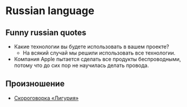 # Russian language
## Funny russian quotes
- Какие технологии вы будете использовать в вашем проекте?
	- На всякий случай мы решили использовать все технологии.
- Компания Apple пытается сделать все продукты беспроводными, потому что до сих пор не научилась делать провода.

## Произношение
- [Скороговорка «Лигурия»](http://mnemo.ua/blog/skorogovorka-liguriya-slozhno-zapomnit.html)